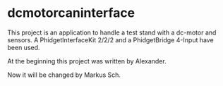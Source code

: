 # dcmotorcaninterface
This project is an application to handle a test stand with a dc-motor and sensors. A PhidgetInterfaceKit 2/2/2 and a PhidgetBridge 4-Input have been used.

At the beginning this project was written by Alexander.

Now it will be changed by Markus Sch.
